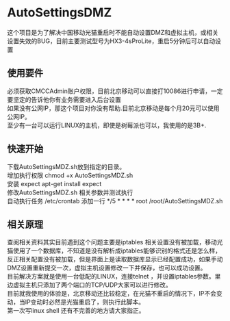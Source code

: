 # AutoSettingsDMZ
这个项目是为了解决中国移动光猫重启时不能自动设置DMZ和虚拟主机，或相关设置失效的BUG，目前主要测试型号为HX3-4sProLite，重启5分钟后可以自动设置

## 使用要件  
必须获取CMCCAdmin账户权限，目前北京移动可以直接打10086进行申请，一定要坚定的告诉他你有业务需要进入后台设置  
如果没有公网IP，那这个项目对你没有帮助.目前北京移动是每个月20元可以使用公网IP。  
至少有一台可以运行LINUX的主机，即使是树莓派也可以，我使用的是3B+.  

##  快速开始
下载AutoSettingsMDZ.sh放到指定的目录。  
增加执行权限 chmod +x AutoSettingsMDZ.sh  
安装 expect    apt-get install expect  
修改AutoSettingsMDZ.sh 相关参数并测试执行  
自动执行任务 /etc/crontab   添加一行 */5 *   * * * root /root/AutoSettingsMDZ.sh  

## 相关原理
查阅相关资料其实目前遇到这个问题主要是iptables 相关设置没有被加载，移动光猫使用了一个数据库，不知道是没有解析成iptables能够识别的格式还是怎么样，反正相关配置没有被加载，但是界面上是读取数据库显示已经配置成功，如果手动DMZ设置重新提交一次，虚拟主机设置修改一下并保存，也可以成功设置。  
目前解决方案就是使用一台低配的LINUX，连接telnet ，并设置iptables参数。里边虚拟主机只添加了两个端口的TCP/UDP大家可以进行修改。  
目前就我使用的体验是，北京移动还比较稳定，在光猫不重启的情况下，IP不会变动，当IP变动时必然是光猫重启了，则执行此脚本。  
第一次写linux shell 还有不完善的地方请大家指正。
